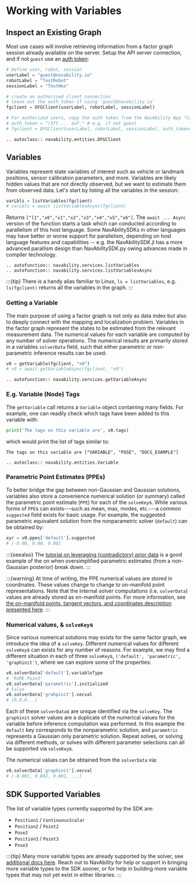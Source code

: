 # Working with Variables

## Inspect an Existing Graph

Most use cases will involve retrieving information from a factor graph session already available on the server.  Setup the API server connection, and if not `guest` use an [auth token][nva-app-auth]:
```python
# Define user, robot, session
userLabel = "guest@navability.io"
robotLabel = "TestRobot"
sessionLabel = "TestHex"

# create an authorized client connection
# leave out the auth_token if using `guest@navability.io`
fgclient = DFGClient(userLabel, robotLabel, sessionLabel)

# For authorized users, copy the auth token from the NavAbility App "Connect" page
# auth_token = "r3ft ... eo7_" # e.g. if not guest
# fgclient = DFGClient(userLabel, robotLabel, sessionLabel, auth_token=auth_token)
```

```{eval-rst}
.. autoclass:: navability.entities.DFGClient
```

## Variables

Variables represent state variables of interest such as vehicle or landmark positions, sensor calibration parameters, and more. Variables are likely hidden values that are not directly observed, but we want to estimate them from observed data.  Let's start by listing all the variables in the session:
```python
varLbls = listVariables(fgclient)
# varLbls = await listVariablesAsync(fgclient)
```

Returns `["l1","x0","x1","x2","x3","x4","x5","x6"]`.  The `await ... Async` version of the function starts a task which can conducted according to parallelism of this host language.  Some NavAbilitySDKs in other languages may have better or worse support for parallelism, depending on host language features and capabilities -- e.g. the NavAbilitySDK.jl has a more advanced parallism design than NavAbilitySDK.py owing advances made in compiler technology.

```{eval-rst}
.. autofunction:: navability.services.listVariables
.. autofunction:: navability.services.listVariablesAsync
```

:::{tip}
There is a handy alias familiar to Linux, `ls = listVariables`, e.g. `ls(fgclient)` returns all the variables in the graph.
:::

### Getting a Variable

The main purpose of using a factor graph is not only as data index but also to deeply connect with the mapping and localization problem.  Variables in the factor graph represent the states to be estimated from the relevant measurement data.  The numerical values for each variable are computed by any number of solver operations.  The numerical results are primarily stored in a variables `solverData` field, such that either parametric or non-parametric inference results can be used:
```python
v0 = getVariable(fgclient, "x0")
# v0 = await getVariableAsync(fgclient, "x0")
```

```{eval-rst}
.. autofunction:: navability.services.getVariableAsync
```

### E.g. Variable (Node) Tags

The `getVariable` call returns a `Variable` object containing many fields.  For example, one can readily check which tags have been added to this variable with:
```python
print('The tags on this variable are', v0.tags)
```

which would print the list of tags similar to:
```
The tags on this variable are ["VARIABLE", "POSE", "DOCS_EXAMPLE"]
```

```{eval-rst}
.. autoclass:: navability.entities.Variable
```

### Parametric Point Estimates (PPEs)

To better bridge the gap between non-Gaussian and Gaussian solutions, variables also store a convenience numerical solution (or summary) called the parametric point estimate (`PPE`) for each of the `solveKey`s.  While various forms of `PPE`s can exists---such as mean, max, modes, etc.---a common `suggested` field exists for basic usage.  For example, the suggested parametric equivalent solution from the nonparametric solver (`default`) can be obtained by:
```python
xyr = v0.ppes['default'].suggested
# [-0.00, 0.00, 0.00]
```

:::{seealso}
The [tutorial on leveraging (contradictory) prior data][nva-tut4] is a good example of the on when oversimplified parametric estimates (from a non-Gaussian posterior) break down.
:::

:::{warning} 
At time of writing, the PPE numerical values are stored in coordinates.  These values change to change to on-manifold point representations.  Note that the internal solver computations (i.e. `solverData`) values are already stored as on-manifold points.  For more information, see [the on-manifold points, tangent vectors, and coordinates description presented here][cjl-docs-mani].
:::

### Numerical values, & `solveKey`s

Since various numerical solutions may exists for the same factor graph, we introduce the idea of a `solveKey`.  Different numerical values for different `solveKey`s can exists for any number of reasons.  For example, we may find a different situation in each of three `solveKey`s, `('default', 'parametric', 'graphinit')`, where we can explore some of the properties:
```python
v0.solverData['default'].variableType
# 'RoME.Pose3'
v0.solverData['parametric'].initialized
# False
v0.solverData['grahpinit'].vecval
# [0,0,0...]
```

Each of these `solverData`s are unique identified via the `solveKey`.  The `graphinit` solver values are a duplicate of the numerical values for the variable before inference computation was performed.  In this example the `default` key corresponds to the nonparametric solution, and `parametric` represents a Gaussian only parametric solution.  Repeat solves, or solving via different methods, or solves with different parameter selections can all be supported via `solveKey`s.

The numerical values can be obtained from the `solverData` via:
```python
v0.solverData['graphinit'].vecval
# [-0.001, 0.002, 0.001, ...]
```

## SDK Supported Variables

The list of variable types currently supported by the SDK are:
- `Position1` / `ContinuousScalar`
- `Position2` / `Point2`
- `Pose2`
- `Position3` / `Point3`
- `Pose3`

:::{tip}
Many more variable types are already supported by the solver, see [additional docs here](https://juliarobotics.org/Caesar.jl/latest/concepts/available_varfacs/).  Reach out to NavAbility for help or support in bringing more variable types to the SDK sooner, or for help in building more variable types that may not yet exist in either libraries.
:::


[nva-app-auth]: https://app.navability.io/edge/connect
[cjl-docs-mani]: https://juliarobotics.org/Caesar.jl/latest/concepts/using_manifolds/
[nva-tut4]: sdkpynb:python/navability-sdk/icra-4-contradictorydata